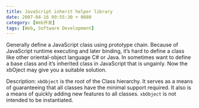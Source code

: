 ```yaml
---
title: JavaScript inherit helper library
date: 2007-04-16 09:55:30 + 0080
category: [Web开发]
tags: [Web, Software Development]
---
```


Generally define a JavaScript class using prototype chain. Because of JavaScript runtime executing and later binding, it’s hard to define a class like other oriental-object language C# or Java. In sometimes want to define a base class and it’s inherited class in JavaScript that is ungainly. Now the xbOject may give you a suitable solution. 

Description: 
`xbObject` is the root of the Class hierarchy. It serves as a means of guaranteeing that all classes have the minimal support required. It also is a means of quickly adding new features to all classes. `xbObject` is not intended to be instantiated.
